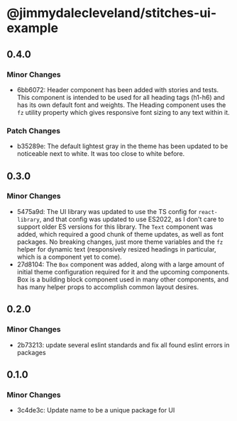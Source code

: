 # @jimmydalecleveland/stitches-ui-example

## 0.4.0

### Minor Changes

- 6bb6072: Header component has been added with stories and tests. This component is intended to be used for all heading tags (h1-h6) and has its own default font and weights. The Heading component uses the `fz` utility property which gives responsive font sizing to any text within it.

### Patch Changes

- b35289e: The default lightest gray in the theme has been updated to be noticeable next to white. It was too close to white before.

## 0.3.0

### Minor Changes

- 5475a9d: The UI library was updated to use the TS config for `react-library`, and that config was updated to use ES2022, as I don't care to support older ES versions for this library. The `Text` component was added, which required a good chunk of theme updates, as well as font packages. No breaking changes, just more theme variables and the `fz` helper for dynamic text (responsively resized headings in particular, which is a component yet to come).
- 27d8104: The `Box` component was added, along with a large amount of initial theme configuration required for it and the upcoming components. Box is a building block component used in many other components, and has many helper props to accomplish common layout desires.

## 0.2.0

### Minor Changes

- 2b73213: update several eslint standards and fix all found eslint errors in packages

## 0.1.0

### Minor Changes

- 3c4de3c: Update name to be a unique package for UI
